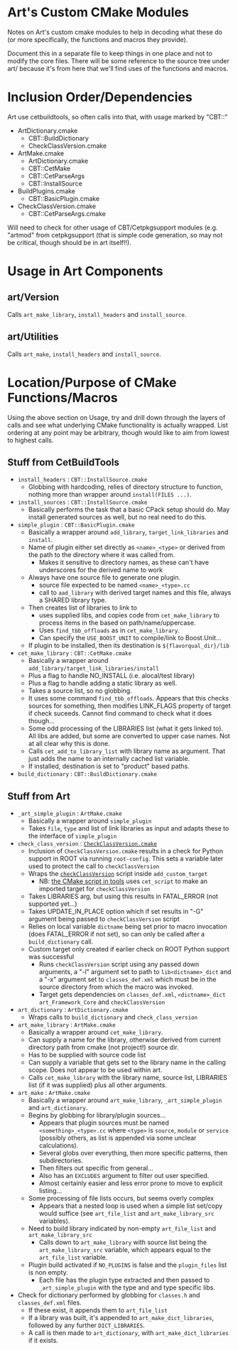 Art's Custom CMake Modules
==========================
Notes on Art's custom cmake modules to help in decoding what these do
(or more specifically, the functions and macros they provide).

Document this in a separate file to keep things in one place and not
to modify the core files. There will be some reference to the source
tree under art/ because it's from here that we'll find uses of the
functions and macros.

Inclusion Order/Dependencies
============================
Art use cetbuildtools, so often calls into that, with usage marked by
"CBT::"

- ArtDictionary.cmake
  - CBT::BuildDictionary
  - CheckClassVersion.cmake
- ArtMake.cmake
  - ArtDictionary.cmake
  - CBT::CetMake
  - CBT::CetParseArgs
  - CBT::InstallSource
- BuildPlugins.cmake
  - CBT::BasicPlugin.cmake
- CheckClassVersion.cmake
  - CBT::CetParseArgs.cmake

Will need to check for other usage of CBT/Cetpkgsupport modules (e.g.
"artmod" from cetpkgsupport (that is simple code generation, so may not
be critical, though should be in art itself!!).

Usage in Art Components
=======================
art/Version
-----------
Calls `art_make_library`, `install_headers` and `install_source`.

art/Utilities
-------------
Calls `art_make`, `install_headers` and `install_source`.

Location/Purpose of CMake Functions/Macros
==========================================
Using the above section on Usage, try and drill down through the layers
of calls and see what underlying CMake functionality is actually wrapped.
List ordering at any point may be arbitrary, though would like to
aim from lowest to highest calls.

Stuff from CetBuildTools
------------------------
- `install_headers` : `CBT::InstallSource.cmake`
  - Globbing with hardcoding, relies of directory structure to function,
    nothing more than wrapper around `install(FILES ...)`.
- `install_sources` : `CBT::InstallSource.cmake`
  - Basically performs the task that a basic CPack setup should do.
    May install generated sources as well, but no real need to do
    this.
- `simple_plugin` : `CBT::BasicPlugin.cmake`
  - Basically a wrapper around `add_library`, `target_link_libraries` and
    `install`.
  - Name of plugin either set directly as `<name>_<type>` or derived
    from the path to the directory where it was called from.
    - Makes it sensitive to directory names, as these can't have
      underscores for the derived name to work
  - Always have one source file to generate one plugin.
    - source file expected to be named `<name>_<type>.cc`
    - call to `aad_library` with derived target names and this file,
      always a SHARED library type.
  - Then creates list of libraries to link to
    - uses supplied libs, and copies code from `cet_make_library`
      to process items in the based on path/name/uppercase.
    - Uses `find_tbb_offloads` as in `cet_make_library`.
    - Can specify the `USE_BOOST_UNIT` to compile/link to Boost.Unit...
  - If plugin to be installed, then its destination is `${flavorqual_dir}/lib`
- `cet_make_library` : `CBT::CetMake.cmake`
  - Basically a wrapper around `add_library/target_link_libraries/install`
  - Plus a flag to handle NO_INSTALL (i.e. alocal/test library)
  - Plus a flag to handle adding a static library as well.
  - Takes a source list, so no globbing.
  - It uses some command `find_tbb_offloads`. Appears that this checks
    sources for something, then modifies LINK_FLAGS property of target
    if check suceeds. Cannot find command to check what it does though...
  - Some odd processing of the LIBRARIES list (what it gets linked to).
    All libs are added, but some are converted to upper case names. Not
    at all clear why this is done.
  - Calls `cet_add_to_library_list` with library name as argument.
    That just adds the name to an internally cached list variable.
  - If installed, destination is set to "product" based paths.
- `build_dictionary` : `CBT::BuildDictionary.cmake`

Stuff from Art
--------------
- `_art_simple_plugin` : `ArtMake.cmake`
  - Basically a wrapper around `simple_plugin`
  - Takes `file`, `type` and list of link libraries as input and
    adapts these to the interface of `simple_plugin`
- `check_class_version` : [`CheckClassVersion.cmake`](CheckClassVersion.cmak)
  - Inclusion of `CheckClassVersion.cmake` results in a check for Python
    support in ROOT via running `root-config`. This sets a variable
    later used to protect the call to `checkClassVersion`
  - Wraps the [`checkClassVersion`](../tools/checkClassVersion) script
    inside `add_custom_target`
    - NB: [the CMake script in tools](../tools/CMakeLists.txt) uses
      `cet_script` to make an imported target for `checkClassVersion`
  - Takes LIBRARIES arg, but using this results in FATAL_ERROR (not supported yet...)
  - Takes UPDATE_IN_PLACE option which if set results in "-G" argument
    being passed to `checkClassVersion` script
  - Relies on local variable `dictname` being set prior to macro
    invocation (does FATAL_ERROR if not set), so can only be called
    after a `build_dictionary` call.
  - Custom target only created if earlier check on ROOT Python support
    was successful
    - Runs `checkClassVersion` script using any passed down arguments,
      a "-l" argument set to path to `lib<dictname>_dict` and a "-x"
      argument set to `classes_def.xml` which must be in the source
      directory from which the macro was invoked.
    - Target gets dependencies on `classes_def.xml`, `<dictname>_dict`
      `art_Framework_Core` and `checkClassVersion`
- `art_dictionary` : `ArtDictionary.cmake`
  - Wraps calls to `build_dictionary` and `check_class_version`
- `art_make_library` : `ArtMake.cmake`
  - Basically a wrapper around `cet_make_library`.
  - Can supply a name for the library, otherwise derived from current
    directory path from cmake (not project!) source dir.
  - Has to be supplied with source code list
  - Can supply a variable that gets set to the library name in the calling
    scope. Does not appear to be used within art.
  - Calls `cet_make_library` with the library name, source list,
    LIBRARIES list (if it was supplied) plus all other arguments.
- `art_make` : `ArtMake.cmake`
  - Basically a wrapper around `art_make_library`, `_art_simple_plugin`
    and `art_dictionary`.
  - Begins by globbing for library/plugin sources...
    - Appears that plugin sources must be named `<something>_<type>.cc`
      where `<type>` is `source`, `module` or `service` (possibly others,
      as list is appended via some unclear calculations).
    - Several globs over everything, then more specific patterns, then
      subdirectories.
    - Then filters out specific from general...
    - Also has an `EXCLUDES` argument to filter out user specified.
    - Almost certainly easier and less error prone to move to explicit
      listing...
  - Some processing of file lists occurs, but seems overly complex
    - Appears that a nested loop is used when a simple list set/copy
      would suffice (see `art_file_list` and `art_make_library_src`
      variables).
  - Need to build library indicated by non-empty `art_file_list` and
    `art_make_library_src`
    - Calls down to `art_make_library` with source list being the
      `art_make_library_src` variable, which appears equal to the
      `art_file_list` variable.
  - Plugin build activated if `NO_PLUGINS` is false and the `plugin_files`
    list is non empty.
    - Each file has the plugin type extracted and then passed to
      `_art_simple_plugin` with the type and and type specific libs.
 - Check for dictionary performed by globbing for `classes.h` and
   `classes_def.xml` files.
   - If these exist, it appends them to `art_file_list`
   - If a library was built, it's appended to `art_make_dict_libraries`,
     followed by any further `DICT_LIBRARIES`.
   - A call is then made to `art_dictionary`, with
     `art_make_dict_libraries` if it exists.


